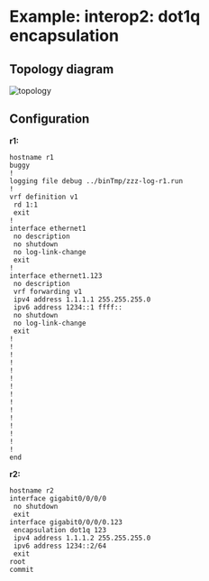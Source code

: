 # Example: interop2: dot1q encapsulation

## **Topology diagram**

![topology](/img/intop2-eth02.tst.png)

## **Configuration**

**r1:**
```
hostname r1
buggy
!
logging file debug ../binTmp/zzz-log-r1.run
!
vrf definition v1
 rd 1:1
 exit
!
interface ethernet1
 no description
 no shutdown
 no log-link-change
 exit
!
interface ethernet1.123
 no description
 vrf forwarding v1
 ipv4 address 1.1.1.1 255.255.255.0
 ipv6 address 1234::1 ffff::
 no shutdown
 no log-link-change
 exit
!
!
!
!
!
!
!
!
!
!
!
!
!
!
!
end
```

**r2:**
```
hostname r2
interface gigabit0/0/0/0
 no shutdown
 exit
interface gigabit0/0/0/0.123
 encapsulation dot1q 123
 ipv4 address 1.1.1.2 255.255.255.0
 ipv6 address 1234::2/64
 exit
root
commit
```

